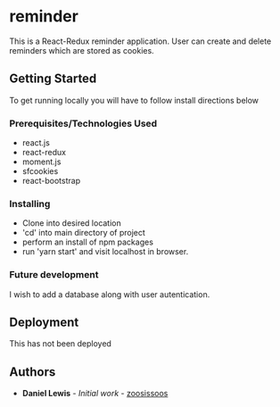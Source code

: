 # reminder

This is a React-Redux reminder application. User can create and delete reminders which are stored as cookies.

## Getting Started

To get running locally you will have to follow install directions below

### Prerequisites/Technologies Used

- react.js
- react-redux
- moment.js
- sfcookies
- react-bootstrap


### Installing

- Clone into desired location
- 'cd' into main directory of project
- perform an install of npm packages
- run 'yarn start' and visit localhost in browser.


### Future development

I wish to add a database along with user autentication. 

## Deployment

This has not been deployed

## Authors

* **Daniel Lewis** - *Initial work* - [zoosissoos](https://github.com/zoosissoos)


